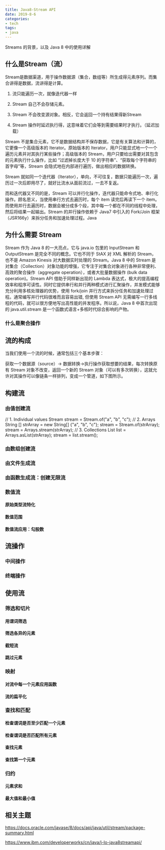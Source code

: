 ```yaml
---
title: Java8-Stream API
date: 2019-8-6
categories:
- tech
tags:
- java
---
```


Streams 的背景，以及 Java 8 中的使用详解

<!-- more -->

## 什么是Stream（流）

Stream是数据渠道，用于操作数据源（集合，数组等）所生成得元素序列。而集合讲得是数据，流讲得是计算。

1. 流只能遍历一次，就像迭代器一样
2. Stream 自己不会存储元素。

3. Stream 不会改变源对象。相反，它会返回一个持有结果得新Stream

4. Stream 操作时延迟执行得，这意味着它们会等到需要结果时才执行。（延迟加载）



Stream 不是集合元素，它不是数据结构并不保存数据，它是有关算法和计算的，它更像一个高级版本的 Iterator。原始版本的 Iterator，用户只能显式地一个一个遍历元素并对其执行某些操作；高级版本的 Stream，用户只要给出需要对其包含的元素执行什么操作，比如 “过滤掉长度大于 10 的字符串”、“获取每个字符串的首字母”等，Stream 会隐式地在内部进行遍历，做出相应的数据转换。

Stream 就如同一个迭代器（Iterator），单向，不可往复，数据只能遍历一次，遍历过一次后即用尽了，就好比流水从面前流过，一去不复返。

而和迭代器又不同的是，Stream 可以并行化操作，迭代器只能命令式地、串行化操作。顾名思义，当使用串行方式去遍历时，每个 item 读完后再读下一个 item。而使用并行去遍历时，数据会被分成多个段，其中每一个都在不同的线程中处理，然后将结果一起输出。Stream 的并行操作依赖于 Java7 中引入的 Fork/Join 框架（JSR166y）来拆分任务和加速处理过程。Java 

## 为什么需要 Stream

Stream 作为 Java 8 的一大亮点，它与 java.io 包里的 InputStream 和 OutputStream 是完全不同的概念。它也不同于 StAX 对 XML 解析的 Stream，也不是 Amazon Kinesis 对大数据实时处理的 Stream。Java 8 中的 Stream 是对集合（Collection）对象功能的增强，它专注于对集合对象进行各种非常便利、高效的聚合操作（aggregate operation），或者大批量数据操作 (bulk data operation)。Stream API 借助于同样新出现的 Lambda 表达式，极大的提高编程效率和程序可读性。同时它提供串行和并行两种模式进行汇聚操作，并发模式能够充分利用多核处理器的优势，使用 fork/join 并行方式来拆分任务和加速处理过程。通常编写并行代码很难而且容易出错, 但使用 Stream API 无需编写一行多线程的代码，就可以很方便地写出高性能的并发程序。所以说，Java 8 中首次出现的 java.util.stream 是一个函数式语言+多核时代综合影响的产物。

### 什么是聚合操作

## 流的构成

当我们使用一个流的时候，通常包括三个基本步骤：

获取一个数据源（source）→ 数据转换→执行操作获取想要的结果，每次转换原有 Stream 对象不改变，返回一个新的 Stream 对象（可以有多次转换），这就允许对其操作可以像链条一样排列，变成一个管道，如下图所示。

## 构建流
 
### 由值创建流 

// 1. Individual values
Stream stream = Stream.of("a", "b", "c");
// 2. Arrays
String [] strArray = new String[] {"a", "b", "c"};
stream = Stream.of(strArray);
stream = Arrays.stream(strArray);
// 3. Collections
List<String> list = Arrays.asList(strArray);
stream = list.stream();

### 由数组创建流

### 由文件生成流

### 由函数生成流：创建无限流

### 数值流
 
#### 原始类型流特化 

#### 数值范围 

#### 数值流应用：勾股数 



## 流操作

### 中间操作

### 终端操作 


## 使用流

### 筛选和切片

#### 用谓词筛选

#### 筛选各异的元素

#### 截短流

#### 跳过元素


### 映射

#### 对流中每一个元素应用函数 


#### 流的扁平化 

### 查找和匹配

#### 检查谓词是否至少匹配一个元素


#### 检查谓词是否匹配所有元素 

#### 查找元素 

#### 查找第一个元素 

### 归约
 
#### 元素求和 

#### 最大值和最小值 







## 相关主题

https://docs.oracle.com/javase/8/docs/api/java/util/stream/package-summary.html

https://www.ibm.com/developerworks/cn/java/j-lo-java8streamapi/